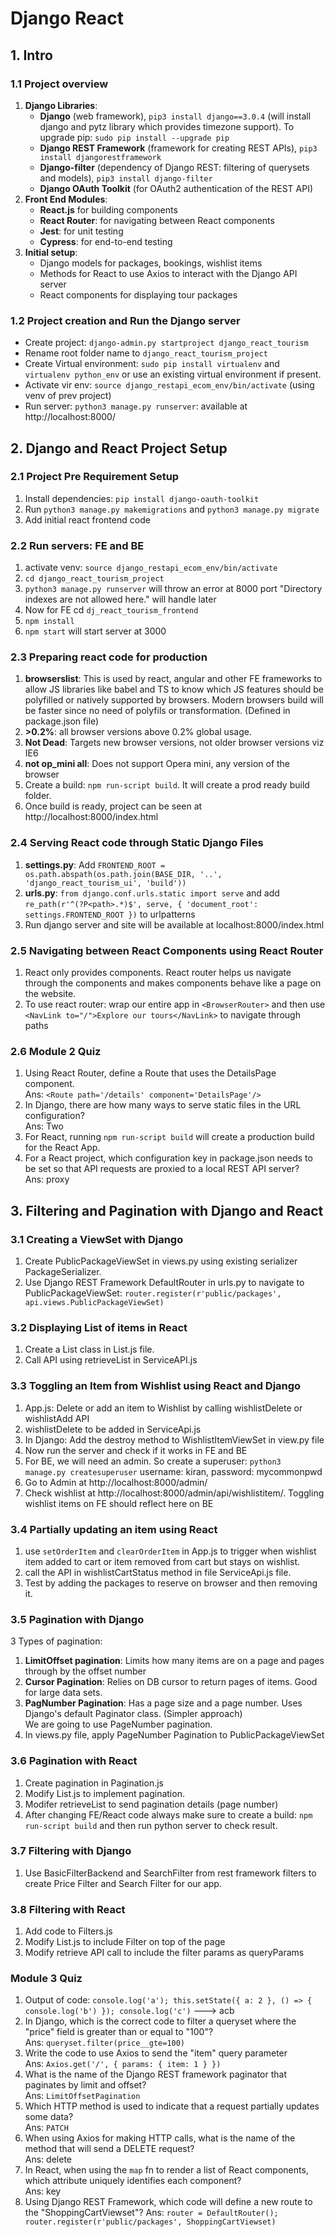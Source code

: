# Django React

## 1. Intro
### 1.1 Project overview
1. **Django Libraries**:
    - **Django** (web framework), `pip3 install django==3.0.4` (will install django and pytz library which provides timezone support). To upgrade pip: `sudo pip install --upgrade pip`
    - **Django REST Framework** (framework for creating REST APIs), `pip3 install djangorestframework`
    - **Django-filter** (dependency of Django REST: filtering of querysets and models), `pip3 install django-filter`
    - **Django OAuth Toolkit** (for OAuth2 authentication of the REST API)
2. **Front End Modules**:
    - **React.js** for building components
    - **React Router**: for navigating between React components
    - **Jest**: for unit testing
    - **Cypress**: for end-to-end testing
3. **Initial setup**:
    - Django models for packages, bookings, wishlist items
    - Methods for React to use Axios to interact with the Django API server
    - React components for displaying tour packages

### 1.2 Project creation and Run the Django server
- Create project: `django-admin.py startproject django_react_tourism`
- Rename root folder name to `django_react_tourism_project`</li>
- Create Virtual environment: `sudo pip install virtualenv` and `virtualenv python_env` or use an existing virtual environment if present.
- Activate vir env: `source django_restapi_ecom_env/bin/activate` (using venv of prev project)
- Run server: `python3 manage.py runserver`: available at http://localhost:8000/

## 2. Django and React Project Setup
### 2.1 Project Pre Requirement Setup
1. Install dependencies: `pip install django-oauth-toolkit`
2. Run `python3 manage.py makemigrations` and `python3 manage.py migrate`
3. Add initial react frontend code

### 2.2 Run servers: FE and BE
1. activate venv: `source django_restapi_ecom_env/bin/activate`
2. `cd django_react_tourism_project`
3. `python3 manage.py runserver` will throw an error at 8000 port "Directory indexes are not allowed here." will handle later
4. Now for FE cd `dj_react_tourism_frontend`
5. `npm install`
6. `npm start` will start server at 3000

### 2.3 Preparing react code for production
1. **browserslist**: This is used by react, angular and other FE frameworks to allow JS libraries like babel and TS to know which JS features should be polyfilled or natively supported by browsers. Modern browsers build will be faster since no need of polyfils or transformation. (Defined in package.json file)
2. **>0.2%**: all browser versions above 0.2% global usage.
3. **Not Dead**: Targets new browser versions, not older browser versions viz IE6
4. **not op_mini all**: Does not support Opera mini, any version of the browser
5. Create a build: `npm run-script build`. It will create a prod ready build folder.
6. Once build is ready, project can be seen at http://localhost:8000/index.html

### 2.4 Serving React code through Static Django Files
1. **settings.py**: Add `FRONTEND_ROOT = os.path.abspath(os.path.join(BASE_DIR, '..', 'django_react_tourism_ui', 'build'))`
2. **urls.py**: `from django.conf.urls.static import serve` and add `re_path(r'^(?P<path>.*)$', serve, { 'document_root': settings.FRONTEND_ROOT })` to urlpatterns
3. Run django server and site will be available at localhost:8000/index.html

### 2.5 Navigating between React Components using React Router
1. React only provides components. React router helps us navigate through the components and makes components behave like a page on the website.
2. To use react router: wrap our entire app in `<BrowserRouter>` and then use `<NavLink to="/">Explore our tours</NavLink>` to navigate through paths

### 2.6 Module 2 Quiz
1. Using React Router, define a Route that uses the DetailsPage component.\
Ans: `<Route path='/details' component='DetailsPage'/>`
2. In Django, there are how many ways to serve static files in the URL configuration?\
Ans: Two
3. For React, running `npm run-script build` will create a production build for the React App.
4. For a React project, which configuration key in package.json needs to be set so that API requests are proxied to a local REST API server?\
Ans: proxy

## 3. Filtering and Pagination with Django and React
### 3.1 Creating a ViewSet with Django
1. Create PublicPackageViewSet in views.py using existing serializer PackageSerializer.
2. Use Django REST Framework DefaultRouter in urls.py to navigate to PublicPackageViewSet: `router.register(r'public/packages', api.views.PublicPackageViewSet)`

### 3.2 Displaying List of items in React
1. Create a List class in List.js file.
2. Call API using retrieveList in ServiceAPI.js

### 3.3 Toggling an Item from Wishlist using React and Django
1. App.js: Delete or add an item to Wishlist by calling wishlistDelete or wishlistAdd API
2. wishlistDelete to be added in ServiceApi.js
3. In Django: Add the destroy method to WishlistItemViewSet in view.py file
4. Now run the server and check if it works in FE and BE
5. For BE, we will need an admin. So create a superuser: `python3 manage.py createsuperuser` username: kiran, password: mycommonpwd
6. Go to Admin at http://localhost:8000/admin/
7. Check wishlist at http://localhost:8000/admin/api/wishlistitem/. Toggling wishlist items on FE should reflect here on BE

### 3.4 Partially updating an item using React
1. use `setOrderItem` and `clearOrderItem` in App.js to trigger when wishlist item added to cart or item removed from cart but stays on wishlist.
2. call the API in wishlistCartStatus method in file ServiceApi.js file.
3. Test by adding the packages to reserve on browser and then removing it.

### 3.5 Pagination with Django
3 Types of pagination:
1. **LimitOffset pagination**: Limits how many items are on a page and pages through by the offset number
2. **Cursor Pagination**: Relies on DB cursor to return pages of items. Good for large data sets.
3. **PagNumber Pagination**: Has a page size and a page number. Uses Django's default Paginator class. (Simpler approach)\
We are going to use PageNumber pagination.
1. In views.py file, apply PageNumber Pagination to PublicPackageViewSet

### 3.6 Pagination with React
1. Create pagination in Pagination.js
2. Modify List.js to implement pagination.
3. Modifer retrieveList to send pagination details (page number)
4. After changing FE/React code always make sure to create a build: `npm run-script build` and then run python server to check result.

### 3.7 Filtering with Django
1. Use BasicFilterBackend and SearchFilter from rest framework filters to create Price Filter and Search Filter for our app.

### 3.8 Filtering with React
1. Add code to Filters.js
2. Modify List.js to include Filter on top of the page
3. Modify retrieve API call to include the filter params as queryParams

### Module 3 Quiz
1. Output of code: `console.log('a'); this.setState({ a: 2 }, () => { console.log('b') }); console.log('c')` ---> acb
2. In Django, which is the correct code to filter a queryset where the "price" field is greater than or equal to "100"?\
Ans: `queryset.filter(price__gte=100)`
3. Write the code to use Axios to send the "item" query parameter\
Ans: `Axios.get('/', { params: { item: 1 } })`
4. What is the name of the Django REST framework paginator that paginates by limit and offset?\
Ans: `LimitOffsetPagination`
5. Which HTTP method is used to indicate that a request partially updates some data?\
Ans: `PATCH`
6. When using Axios for making HTTP calls, what is the name of the method that will send a DELETE request?\
Ans: delete
7. In React, when using the `map` fn to render a list of React components, which attribute uniquely identifies each component?\
Ans: key
8. Using Django REST Framework, which code will define a new route to the "ShoppingCartViewset"?
Ans: `router = DefaultRouter(); router.register(r'public/packages', ShoppingCartViewset)`
